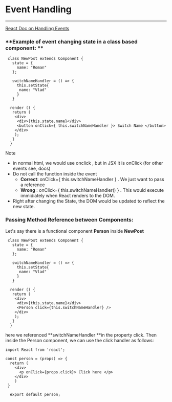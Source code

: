 # Event Handling

---

[React Doc on Handling Events](https://reactjs.org/docs/handling-events.html)

### **Example of event changing state in a class based component: **

```
 class NewPost extends Component { 
   state = {
     name: "Roman"
   };

   switchNameHandler = () => {
     this.setState{
      name: "Vlad"
     }
   }

  render () { 
   return (
    <div>
     <div>{this.state.name}</div>
     <button onClick={ this.switchNameHandler }> Switch Name </button>
    </div>
    );
   }
  }
```

Note

* in normal html, we would use onclick , but in JSX it is onClick \(for other events see, docs\)
* Do not call the function inside the event 
  * **Correct**: onClick={ this.switchNameHandler } . We just want to pass a reference 
  * **Wrong** : onClick={ this.switchNameHandler\(\) } . This would execute immidiately when React renders to the DOM.
* Right after changing the State, the DOM would be updated to reflect the new state. 

### Passing Method Reference between Components:

Let's say there is a functional component **Person** inside **NewPost**

```
 class NewPost extends Component { 
   state = {
     name: "Roman"
   };

   switchNameHandler = () => {
     this.setState{
      name: "Vlad"
     }
   }

  render () { 
   return (
    <div>
     <div>{this.state.name}</div>
     <Person click={this.switchNameHandler} />
    </div> 
    );
   }
  }
```

here we referenced **switchNameHandler **in the property click. Then inside the Person component, we can use the click handler as follows: 

```
import React from 'react';

const person = (props) => {
  return (
    <div>
      <p onClick={props.click}> Click here </p>
    </div>
    )
 }
 
  export default person; 
 

```



